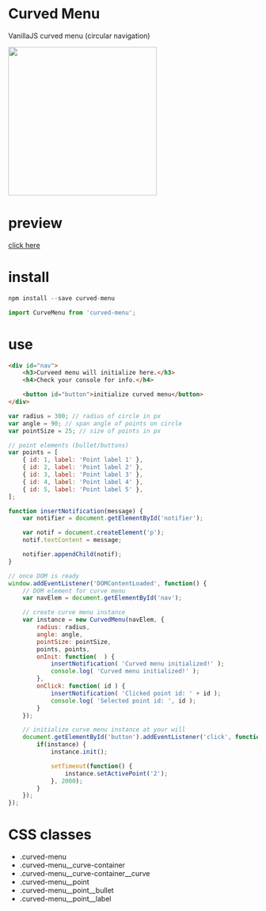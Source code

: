 # Curved Menu
VanillaJS curved menu (circular navigation)

<div>
    <img src="https://i.imgur.com/NSo9o63.png" height="300px"/>
</div>

# preview
[click here](https://rawgit.com/thatisuday/curved-menu/master/dist/index.html)

# install
```js
npm install --save curved-menu

import CurveMenu from 'curved-menu';
```

# use
```html
<div id="nav">
    <h3>Curveed menu will initialize here.</h3>
    <h4>Check your console for info.</h4>

    <button id="button">initialize curved menu</button>
</div>
```

```js
var radius = 300; // radius of circle in px
var angle = 90; // span angle of points on circle
var pointSize = 25; // size of points in px

// point elements (bullet/buttons)
var points = [
    { id: 1, label: 'Point label 1' },
    { id: 2, label: 'Point label 2' },
    { id: 3, label: 'Point label 3' },
    { id: 4, label: 'Point label 4' },
    { id: 5, label: 'Point label 5' },
];

function insertNotification(message) {
    var notifier = document.getElementById('notifier');

    var notif = document.createElement('p');
    notif.textContent = message;

    notifier.appendChild(notif);
}

// once DOM is ready
window.addEventListener('DOMContentLoaded', function() {
    // DOM element for curve menu
    var navElem = document.getElementById('nav');

    // create curve menu instance
    var instance = new CurvedMenu(navElem, {
        radius: radius,
        angle: angle,
        pointSize: pointSize,
        points, points,
        onInit: function(  ) {
            insertNotification( 'Curved menu initialized!' );
            console.log( 'Curved menu initialized!' );
        },
        onClick: function( id ) {
            insertNotification( 'Clicked point id: ' + id );
            console.log( 'Selected point id: ', id );
        }
    });

    // initialize curve menu instance at your will
    document.getElementById('button').addEventListener('click', function(){
        if(instance) {
            instance.init();

            setTimeout(function() {
                instance.setActivePoint('2');
            }, 2000);
        }
    });
});
```

# CSS classes
- .curved-menu
- .curved-menu__curve-container
- .curved-menu__curve-container__curve
- .curved-menu__point
- .curved-menu__point__bullet
- .curved-menu__point__label
